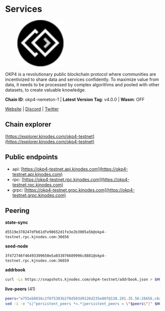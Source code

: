 # Services

<figure><img src="https://raw.githubusercontent.com/kj89/cosmos-images/main/logos/okp4.png" width="150" alt=""><figcaption></figcaption></figure>

OKP4 is a revolutionary public blockchain protocol where communities are incentivized to  share data and services confidently. To maximize value from data, it needs to be processed  by complex algorithms and pooled with other datasets, to create valuable knowledge.

**Chain ID**: okp4-nemeton-1 | **Latest Version Tag**: v4.0.0 | **Wasm**: OFF

[Website](https://okp4.network) | [Discord](https://discord.gg/okp4) | [Twitter](https://twitter.com/OKP4_Protocol)




## Chain explorer
[https://explorer.kjnodes.com/okp4-testnet](https://explorer.kjnodes.com/okp4-testnet)

## Public endpoints

* api: [https://okp4-testnet.api.kjnodes.com](https://okp4-testnet.api.kjnodes.com)
* rpc: [https://okp4-testnet.rpc.kjnodes.com](https://okp4-testnet.rpc.kjnodes.com)
* grpc: [https://okp4-testnet.grpc.kjnodes.com](https://okp4-testnet.grpc.kjnodes.com)

## Peering

**state-sync**

```text
d5519e378247dfb61dfe90652d1fe3e2b3005a5b@okp4-testnet.rpc.kjnodes.com:36656
```

**seed-node**

```text
3f472746f46493309650e5a033076689996c8881@okp4-testnet.rpc.kjnodes.com:36659
```

**addrbook**
```bash
curl -Ls https://snapshots.kjnodes.com/okp4-testnet/addrbook.json > $HOME/.okp4d/config/addrbook.json
```

**live-peers** (41)
```bash
peers="e755eb8016c2f6f5303b2f8d503d9126d235e80f@138.201.35.56:26656,c6abcdff7b29159bf5be14f43c8e877648136468@51.159.2.19:23098,d1c1b729eff9afe7dfd371f190df6282c82ccfad@65.109.89.5:31656,540e0e9b33b2d87315fdf7089404671581d36e94@95.217.203.43:26656,e676fad27d970abede25b0469676b05ea83e5f04@144.168.47.230:36656,ead118d7cbe51cbabf5a77b69db7255512f41023@88.208.34.134:60656,7dfc61d3ac9f6da7fa9f4893bc0ffa17ef8006e6@185.111.159.139:36656,99f6675049e22a0216af0e2447e7a4c5021874cd@142.132.132.200:28656,d5519e378247dfb61dfe90652d1fe3e2b3005a5b@65.109.68.190:36656,307fb25cd6998d0d5bd1d947571f6043c6bb4069@65.109.31.114:2280,d132ad0c5b2afd0eab2d87351eeda46dc9d69312@46.228.205.200:26656,be9841ace1d71a4c7681918ee39f5e00d8e96a82@213.239.216.252:36656,b0b56d944cf1cc569a1e77e0923e075bad94d755@141.95.145.41:28656,8cdeb85dada114c959c36bb59ce258c65ae3a09c@88.198.242.163:36656,d4305fcb7b20dc96481a6ae6ae84f281f3413a4e@65.109.37.58:13656,b5484e85a8802e0489234904d2b3a2d3c0c16e71@135.181.116.246:26106,42fbb917fca6787bc3ab774865f4bb1ef950f114@65.108.226.26:30656,ba469aac96159dbb49844406423180618d267007@65.108.120.21:26113,854cc8b83a48ba4394c1940b57d0f42ec013e033@38.242.251.204:26656,5c2a752c9b1952dbed075c56c600c3a79b58c395@95.214.55.232:26996,6a66a38bdd5895ec6f1ce18b3430860a30e18e02@142.132.149.118:26656,d1a0ff9bd7ea1ebd06bc7158f3523f5e557328be@163.172.135.127:26656,2c6b5af41689145abb85f95cb49131ae9e193142@217.13.223.167:61356,874373b78d2cd50e716aa464bf407581d9305655@94.250.201.130:27656,9d1482bc31fb4578a5c7f7f65c4e0aaf2dfc2336@213.239.215.77:36656,eef77b5ae1c37f3e5809ff928c329dde906be388@65.108.133.73:21656,74349a1cb9479b291866debe2042de8a2e88b850@65.108.233.109:17656,643988550263605405a7968c38fd11653bf75cd0@38.242.252.104:26656,c030413e39be95c397c6681639f5d48675554c0c@51.79.78.121:26646,c3db3a07493e8f04d93a9228998ae799fa89877f@5.78.48.118:26656,8a7605d8ae4338de5b7a0d5c70244ce05e377630@85.10.200.221:26656,8527f34bd6e542304809386896997d12d80e5e0e@65.108.237.232:29656,1e48c09a0f78070e90ed49b2e3d59f8fdc188e74@162.55.234.70:55156,30092d2717053f1c0813e8354c07c761c9c3ac5c@194.163.161.234:26656,fe8bd9375c43a7cc6ef27e62d56af341a62e67c9@95.217.202.49:30656,23e895e7d650f43e1f53522165607b71685f8cfa@65.108.75.107:26656,7ba5d3721d98efd479b2a3f3b4df6ebd5fd2f119@109.123.243.135:26656,78d923333e39e747c6a7fbfcc822ec6279990556@91.211.251.232:28656,61544968b65e34a59513b67613519cd37ace7ecb@161.97.151.109:26656,473369a53bfa8a0ac4af5a191407b30bc82e83be@74.208.94.42:14656,9755cab2585a2794453a5b396ef13b893393366f@65.108.212.224:46673"
sed -i -e "s|^persistent_peers *=.*|persistent_peers = \"$peers\"|" $HOME/.okp4d/config/config.toml
```

